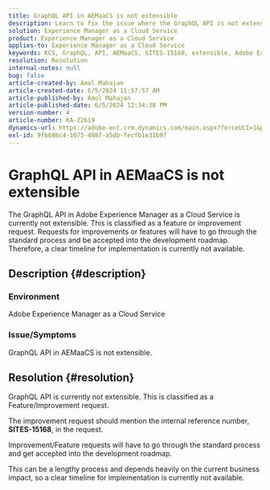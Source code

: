 ```yaml
---
title: GraphQL API in AEMaaCS is not extensible
description: Learn to fix the issue where the GraphQL API is not extensible in Adobe Experience Manager as a Cloud Service (AEMaaCS).
solution: Experience Manager as a Cloud Service
product: Experience Manager as a Cloud Service
applies-to: Experience Manager as a Cloud Service
keywords: KCS, GraphQL, API, AEMaaCS, SITES-15168, extensible, Adobe Experience Manager as a Cloud Service
resolution: Resolution
internal-notes: null
bug: false
article-created-by: Amol Mahajan
article-created-date: 6/5/2024 11:57:57 AM
article-published-by: Amol Mahajan
article-published-date: 6/5/2024 12:34:38 PM
version-number: 4
article-number: KA-22619
dynamics-url: https://adobe-ent.crm.dynamics.com/main.aspx?forceUCI=1&pagetype=entityrecord&etn=knowledgearticle&id=f4643dd7-3223-ef11-840a-6045bd06eea5
exl-id: 9fb698c4-1075-498f-a5db-fecfb1e31b97
---
```

# GraphQL API in AEMaaCS is not extensible


The GraphQL API in Adobe Experience Manager as a Cloud Service is currently not extensible. This is classified as a feature or improvement request. Requests for improvements or features will have to go through the standard process and be accepted into the development roadmap. Therefore, a clear timeline for implementation is currently not available.

## Description {#description}


### Environment

Adobe Experience Manager as a Cloud Service



### Issue/Symptoms

GraphQL API in AEMaaCS is not extensible.


## Resolution {#resolution}


GraphQL API is currently not extensible. This is classified as a Feature/Improvement request.

The improvement request should mention the internal reference number, <b>SITES-15168</b>, in the request.

Improvement/Feature requests will have to go through the standard process and get accepted into the development roadmap.

This can be a lengthy process and depends heavily on the current business impact, so a clear timeline for implementation is currently not available.
